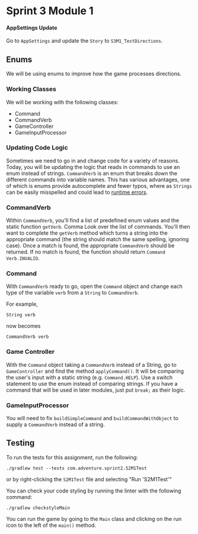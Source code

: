 # Sprint 3 Module 1

#### AppSettings Update
Go to `AppSettings` and update the `Story` to `S3M1_TestDirections`.

## Enums
We will be using enums to improve how the game processes directions.

### Working Classes
We will be working with the following classes:
- Command
- CommandVerb
- GameController
- GameInputProcessor

### Updating Code Logic
Sometimes we need to go in and change code for a variety of reasons. Today, you will be updating the logic that reads in commands to use an enum instead of strings. `CommandVerb` is an enum that breaks down the different commands into variable names. This has various advantages, one of which is enums provide autocomplete and fewer typos, where as `Strings` can be easily misspelled and could lead to [runtime errors](https://www.geeksforgeeks.org/difference-between-compile-time-errors-and-runtime-errors/).

### CommandVerb
Within `CommandVerb`, you'll find a list of predefined enum values and the static function `getVerb`. 
Comma
Look over the list of commands. You'll then want to complete the `getVerb` method which turns a string into the appropriate command (the string should match the same spelling, ignoring case). Once a match is found, the appropriate `CommandVerb` should be returned. If no match is found, the function should return `Command Verb.INVALID`.

### Command
With `CommandVerb` ready to go, open the `Command` object and change each type of the variable `verb` from a `String` to `CommandVerb`. 

For example,

```
String verb
```

now becomes

```
CommandVerb verb
```

### Game Controller
With the `Command` object taking a `CommandVerb` instead of a String, go to `GameController` and find the method `applyCommand()`. It will be comparing the user's input with a static string (e.g. `Command.HELP`). Use a switch statement to use the enum instead of comparing strings. If you have a command that will be used in later modules, just put `break;` as their logic. 

### GameInputProcessor
You will need to fix `buildSimpleCommand` and `buildCommandWithObject` to supply a `CommandVerb` instead of a string.

## Testing
To run the tests for this assignment, run the following:

```./gradlew test --tests com.adventure.sprint2.S2M1Test```

or by right-clicking the `S2M1Test` file and selecting "Run 'S2M1Test'"

You can check your code styling by running the linter with the following command:

```./gradlew checkstyleMain```

You can run the game by going to the `Main` class and clicking on the run icon to the left of the `main()` method.
